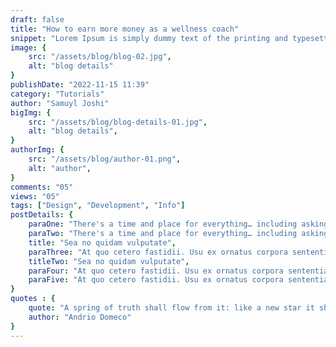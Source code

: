 ```yaml
---
draft: false
title: "How to earn more money as a wellness coach"
snippet: "Lorem Ipsum is simply dummy text of the printing and typesetting industry."
image: {
    src: "/assets/blog/blog-02.jpg",
    alt: "blog details"
}
publishDate: "2022-11-15 11:39"
category: "Tutorials"
author: "Samuyl Joshi"
bigImg: {
    src: "/assets/blog/blog-details-01.jpg",
    alt: "blog details",
}
authorImg: {
    src: "/assets/blog/author-01.png",
    alt: "author",
}
comments: "05"
views: "05"
tags: ["Design", "Development", "Info"]
postDetails: {
    paraOne: "There's a time and place for everything… including asking for reviews. For instance: you should not asking for a review on your checkout page. The sole purpose of this page is to guide your customer to complete their purchase, and this means that the page should be as minimalist and pared-down possible. You don't want to have any unnecessary elements or Call To Actions.",
    paraTwo: "There's a time and place for everything… including asking for reviews. For instance: you should not asking for a review on your checkout page. The sole purpose of this page is to guide your customer to complete their purchase, and this means that the page should be as minimalist and pared-down possible. You don't want to have any unnecessary elements or Call To Actions.",
    title: "Sea no quidam vulputate",
    paraThree: "At quo cetero fastidii. Usu ex ornatus corpora sententiae, vocibus deleniti ut nec. Ut enim eripuit eligendi est, in iracundia signiferumque quo. Sed virtute suavitate suscipiantur ea, dolor this can eloquentiam ei pro. Suas adversarium interpretaris eu sit, eum viris impedit ne. Erant appareat corrumpit ei vel.",
    titleTwo: "Sea no quidam vulputate",
    paraFour: "At quo cetero fastidii. Usu ex ornatus corpora sententiae, vocibus deleniti ut nec. Ut enim eripuit eligendi est, in iracundia signiferumque quo. Sed virtute suavitate suscipiantur ea, dolor this can eloquentiam ei pro. Suas adversarium interpretaris eu sit, eum viris impedit ne. Erant appareat corrumpit ei vel.",
    paraFive: "At quo cetero fastidii. Usu ex ornatus corpora sententiae, vocibus deleniti ut nec. Ut enim eripuit eligendi est, in iracundia signiferumque quo. Sed virtute suavitate suscipiantur ea, dolor this can eloquentiam ei pro. Suas adversarium interpretaris eu sit, eum viris impedit ne. Erant appareat corrumpit ei vel."
}
quotes : {
    quote: "A spring of truth shall flow from it: like a new star it shall scatter the darkness of ignorance, and cause a light heretofore unknown to shine amongst men.",
    author: "Andrio Domeco"
}
---
```

